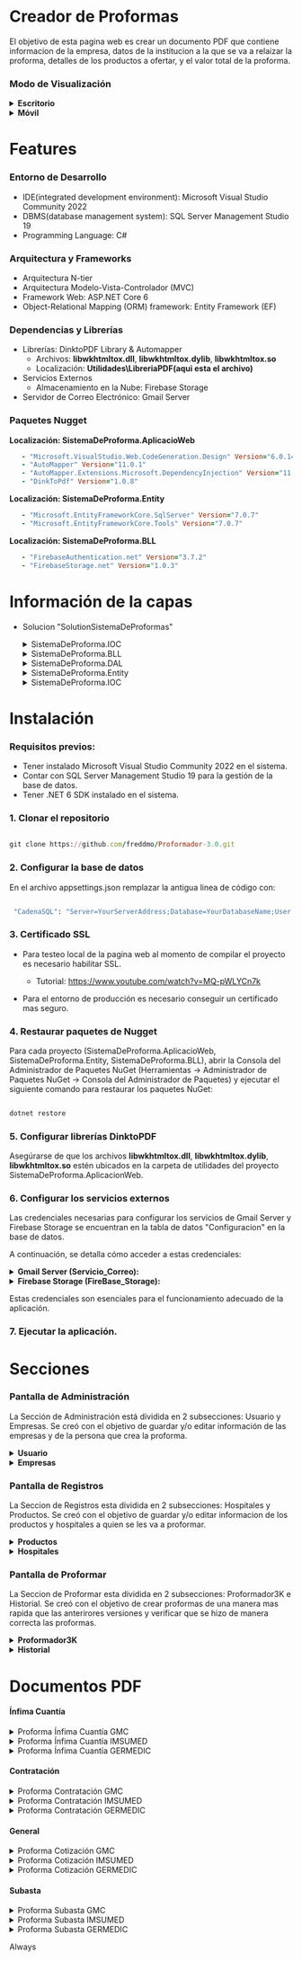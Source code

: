 # Creador de Proformas

El objetivo de esta pagina web es crear un documento PDF que contiene informacion de la empresa, datos de la institucion a la que se va a relaizar la proforma, detalles de los productos a ofertar, y el valor total de la proforma. 


### Modo de Visualización


<details>
<summary><strong>Escritorio</strong></summary>

![1 - Pantalla de Inicio](https://github.com/freddmo/Proformador-3.0/assets/70821494/7707e7da-e04b-4b7d-af1e-210e7306eeef)
</details>

<details>
<summary><strong>Móvil</strong></summary>

![15 - Movil Pantalla de Inicio con barra de opciones](https://github.com/freddmo/Proformador-3.0/assets/70821494/3dcc0191-1f51-4872-b92d-8a10ab0fe4bd)
</details>

# Features

### Entorno de Desarrollo

- IDE(integrated development environment): Microsoft Visual Studio Community 2022
- DBMS(database management system): SQL Server Management Studio 19
- Programming Language: C#
### Arquitectura y Frameworks
-   Arquitectura N-tier
-   Arquitectura Modelo-Vista-Controlador (MVC)
-   Framework Web: ASP.NET Core 6
- Object-Relational Mapping (ORM) framework: Entity Framework (EF)
### Dependencias y Librerías
-   Librerías: DinktoPDF Library & Automapper
      -   Archivos: **libwkhtmltox.dll**, **libwkhtmltox.dylib**, **libwkhtmltox.so**
      -   Localización: **Utilidades\LibreriaPDF\(aqui esta el archivo)**
-   Servicios Externos
      -   Almacenamiento en la Nube: Firebase Storage
-   Servidor de Correo Electrónico: Gmail Server

### Paquetes Nugget
**Localización: SistemaDeProforma.AplicacioWeb**

```ruby
   - "Microsoft.VisualStudio.Web.CodeGeneration.Design" Version="6.0.14"
   - "AutoMapper" Version="11.0.1"
   - "AutoMapper.Extensions.Microsoft.DependencyInjection" Version="11.0.0"
   - "DinkToPdf" Version="1.0.8"
```

**Localización: SistemaDeProforma.Entity** 

```ruby
   - "Microsoft.EntityFrameworkCore.SqlServer" Version="7.0.7" 
   - "Microsoft.EntityFrameworkCore.Tools" Version="7.0.7"
```

**Localización: SistemaDeProforma.BLL**

```ruby
   - "FirebaseAuthentication.net" Version="3.7.2"
   - "FirebaseStorage.net" Version="1.0.3"
```
# Información de la capas
- Solucion "SolutionSistemaDeProformas"
  
  <details>
    <summary> SistemaDeProforma.IOC</summary>
    
          Contiene los archivos js,css,controllers,MovelViews,chtml.
          
    </details>
  
   <details>
    <summary> SistemaDeProforma.BLL</summary>
    
  SistemaDeProforma.BLL contiene 2 carpetas: Interfaz e Implementacion.

  Aqui esta la lista de cada Interfaz y sus metodos correspondientes:

  **ICorreoService.cs**

     - **EnviarCorreo**: Envía un correo de Gmail para restablecer contraseñas y proporcionar información del usuario.
     - 

  **IFireBaseService.cs**

     - **SubirStorage**: Sube la imagen de la empresa (logo) o la foto de un usuario a la base de datos.
     - **EliminarStorage**: Elimina la imagen de la empresa (logo) o la foto de un usuario de la base de datos.
     - 


  **IHospitalService.cs**

     - **Lista**: Obtiene una lista de hospitales.
     - **Crear**: Crea un registro de hospital.
     - **Editar**: Edita un registro de hospital.
     - **Eliminar**: Elimina un registro de hospital.
     - 

  **IMenuService.cs**

     - **ObtenerMenus**: Obtiene los diferentes menús según el rol del usuario.
     - 

  **INegocioService.cs**

     - **Obtener**: Obtiene información de la empresa GMC.
     - **Conseguir**: Obtiene información de la empresa IMSUMED.
     - **Adquirir**: Obtiene información de la empresa GERMEDIC.
     - **GuardarCambios**: Edita y guarda cambios en la información de la empresa GMC.
     - **GCIMS**: Edita y guarda cambios en la información de la empresa IMSUMED.
     - **GCGER**: Edita y guarda cambios en la información de la empresa Germedic.
     - 

  **IProductoService.cs**

     - **Lista**: Obtiene una lista de productos (medicamentos).
     - **Crear**: Crea un registro de medicamento.
     - **Editar**: Edita un registro de medicamento.
     - **Eliminar**: Elimina un registro de medicamento.
     - 

  **IProformaService.cs**

     - **ObtenerProductos**: Obtiene medicamentos.
     - **ObtenerHospital**: Obtiene el hospital al que se le proformará.
     - **Registrar**: Registra la proforma.
     - **Historial**: Muestra información de proformas en la pestaña Historial.
     - **ObtenerProforma**: Sirve como consulta para crear una proforma a partir de datos.
     - **DetalleGMC**: Obtiene información solo de la proforma hecha por la empresa GMC.
     - **DetalleIMS**: Obtiene información solo de la proforma hecha por la empresa IMSUMED.
     - **DetalleGER**: Obtiene información solo de la proforma hecha por la empresa Germedic.
     - **Reporte**: Ignorar o borrar.
     - 

  **IRolService.cs**

     - **Lista**: Obtiene una lista de roles.
     - 

  **ITipoProformaService.cs**

     - **Lista**: Obtiene una lista de tipos de proforma.
     - 

  **IUsuarioService.cs**

     - **Lista**: Obtiene una lista de usuarios.
     - **Crear**: Crea un usuario.
     - **Editar**: Edita un usuario.
     - **Eliminar**: Elimina un usuario.
     - **ObtenerPorCredenciales**: Obtiene un usuario por credenciales.
     - **ObtenerPorId**: Obtiene un usuario por ID.
     - **GuardarPerfil**: Guarda el perfil del usuario.
     - **CambiarClave**: Cambia la contraseña del usuario.
     - **RestablecerClave**: Restablece la contraseña del usuario.
     - 
  
  **IUtilidadesService.cs**
     - **GenerarClave**: Genera una clave.
     - **ConvertirSha256**: "Encripta" una clave.

    
    </details>

   <details>
    <summary> SistemaDeProforma.DAL</summary>
    
      SistemaDeProforma.DAL contien 3 carpetas: DBContext, Interface, y Implementación.

      La Carpeta DbproformaContext Contiene la clase DBContext.
      la seccion "OnConfiguring" esta vacia por que la configuracion de la base de datos esta en appsettings.json.

      -------
      La Carpeta de Interface Contiene las interfazes IGenericRepository e IproformaRepository.

      IGenericRepository.cs contiene operaciones de acceso de datos.
	      - Obtener: Se utiliza para tener la información de la empresa GMC. 
	      - Conseguir: Se utiliza para tener la información de la empresa IMSUMED. 
	      - Adquirir: Se utiliza para tener la información de la empresa GERMEDIC. 
	      - Crear: Crear información.
	      - Editar: Editar Información.
	      - Eliminar: Eliminar Información.
	      - Consultar: Consultar Información.
	
      IproformaRepository.cs contiene operaciones de acceso de datos.
	      - Registrar: registra la nueva proforma en la base de datos.
	      - Reporte (!aviso - no tomar en cuenta eso. Se reutilizara/cambiara/continuara luego.)
      ------

      La Carpeta de Implementacion Contiene las clases GenericRepository y proformaRepository.
      Estas clases proporciona la lógica concreta para las operaciones de acceso a datos definidas
      en la interfaz.
    
    </details>
  
    <details>
    <summary> SistemaDeProforma.Entity</summary>
    
          Esta capa contiene 12 clases que representan las tablas de datos de la base de datos.

          1. Configuracion.cs: Contiene las claves para acceder a la base de datos FireBase.
          2. DetalleProductoProforma.cs: Representa el detalle de cada producto en la proforma.
          3. Hospital.cs: Representa al hospital al que se le va proformar.
          4. Menu.cs: Contiene los datos para mostrar y ocultar algunas viñetas en base al rol de usuario.
          5. Negocio.cs: Representa la información de las 3 empresas.
          6. NumeroCorrelativo.cs: -----.
          7. Producto.cs: Representa las informacion de los medicamentos ya agregados.
          8. Proforma.cs: Representa los datos de la proforma creada.
          9. Rol.cs: Representa el rol del usuario.
          10. RolMenu.cs: Representa el rol del menu.
          11. TipoProforma.cs: Representa los diferentes tipos de proforma.
          12. Usuario.cs: Representa los usuarios creados y sus roles.
    
    </details>
 
  <details>
    <summary> SistemaDeProforma.IOC</summary>
    
          Contiene las dependencias.
    
    </details>

# Instalación
### **Requisitos previos:**

 - Tener instalado Microsoft Visual Studio Community 2022 en el sistema.
 - Contar con SQL Server Management Studio 19 para la gestión de la base de datos.
 - Tener .NET 6 SDK instalado en el sistema.

### **1. Clonar el repositorio**
```ruby

git clone https://github.com/freddmo/Proformador-3.0.git

```
### **2. Configurar la base de datos**
    
 En el archivo appsettings.json remplazar la antigua linea de código con:
```ruby

 "CadenaSQL": "Server=YourServerAddress;Database=YourDatabaseName;User Id=YourUsername;Password=YourPassword;TrustServerCertificate=true;MultipleActiveResultSets=true"

```
### **3. Certificado SSL**
  - Para testeo local de la pagina web al momento de compilar el proyecto es necesario habilitar SSL.
    
     -  Tutorial: https://www.youtube.com/watch?v=MQ-pWLYCn7k
  - Para el entorno de producción es necesario conseguir un certificado mas seguro.
    
### **4. Restaurar paquetes de Nugget**
   
Para cada proyecto (SistemaDeProforma.AplicacioWeb, SistemaDeProforma.Entity, SistemaDeProforma.BLL), abrir la Consola del Administrador de Paquetes NuGet (Herramientas -> Administrador de Paquetes NuGet ->       Consola del Administrador de Paquetes) y ejecutar el siguiente comando para restaurar los paquetes NuGet:
```ruby

dotnet restore

```
### **5. Configurar librerías DinktoPDF**
   
Asegúrarse de que los archivos **libwkhtmltox.dll**, **libwkhtmltox.dylib**, **libwkhtmltox.so** estén ubicados en la carpeta de utilidades del proyecto SistemaDeProforma.AplicacionWeb.

### **6. Configurar los servicios externos**
   
Las credenciales necesarias para configurar los servicios de Gmail Server y Firebase Storage se encuentran en la tabla de datos "Configuracion" en la base de datos.

A continuación, se detalla cómo acceder a estas credenciales:

<details>
 <summary><b>Gmail Server (Servicio_Correo):</b></summary>
- **correo:** Correo electrónico de la cuenta de Gmail que se utilizará para enviar correos electrónicos.
- **clave:** Contraseña de la cuenta de Gmail asociada al correo electrónico.
- **alias:** Alias o nombre de la cuenta de correo.
- **host:** Host SMTP de Gmail (smtp.gmail.com).
- **puerto:** Puerto SMTP de Gmail (587 por defecto).

</details>

<details>
 <summary><b>Firebase Storage (FireBase_Storage):</b></summary>

- email: Correo electrónico de la cuenta de Firebase Storage.
- clave: Clave de la cuenta de Firebase Storage.
- ruta: Ruta del proyecto de Firebase Storage.
- api_key: Clave de API de Firebase Storage.
- carpeta_usuario: Nombre de la carpeta para almacenar imágenes de usuario en Firebase Storage.
- carpeta_producto: Nombre de la carpeta para almacenar imágenes de producto en Firebase Storage.
- carpeta_logo: Nombre de la carpeta para almacenar imágenes de logo en Firebase Storage.

</details>


Estas credenciales son esenciales para el funcionamiento adecuado de la aplicación. 

### **7. Ejecutar la aplicación.**
   
# Secciones

### Pantalla de Administración

La Sección de Administración está dividida en 2 subsecciones: Usuario y Empresas. Se creó con el objetivo de guardar y/o editar información de las empresas y de la persona que crea la proforma.

<details>
<summary><strong>Usuario</strong></summary>

Esta subsección contiene la lista de usuarios creados.
Solo el usuario con rol de administrador tiene acceso a la lista de usuarios. Él tiene la capacidad de añadir o quitar roles a un empleado y, consecuentemente, permitir o denegar su acceso a la página web.

- Version Escritorio

   ![5 - Pantalla Usuario](https://github.com/freddmo/Proformador-3.0/assets/70821494/41a5a909-5159-4127-a1ea-fa5b8300a8a1)

- Version Móvil

    --Insertar aquí imagen #20 y #25 --
</details>

<details>
<summary><strong>Empresas</strong></summary>

Esta subsección contiene información de las 3 empresas: GMC, IMSUMED, GERMEDIC. La información de cada empresa será usada en las proformas creadas.

- Version Escritorio

    ![6 - Pantalla Empresas](https://github.com/freddmo/Proformador-3.0/assets/70821494/e07269a2-3026-4254-af64-1590725bc618)

- Version Móvil

    --Crear una imagen --
</details>


### Pantalla de Registros
La Seccion de Registros esta dividida en 2 subsecciones: Hospitales y Productos. Se creó con el objetivo de guardar y/o editar informacion de los productos y hospitales a quien se les va a proformar.

<details>
<summary><strong>Productos</strong></summary>
    
Esta subseccion contiene la lista de productos creados.

Cada regitro de un producto contiene:
Nombre del medicamento
Forma Farmaceutica
Concentracion
Presentación
CUM: Se obtiene buscando en google "Ficha tecnica medicamento"
CPC: Se obtiene en la proforma o en google "CPC medicamentos"
IVA: A menos que se indique, siempre se pone cero.

- Version Escritorio

    ![8 - Pantalla Medicamentos](https://github.com/freddmo/Proformador-3.0/assets/70821494/87eba827-01b4-4c3f-89e6-113eced9865d)
    ![13 - Registro de producto](https://github.com/freddmo/Proformador-3.0/assets/70821494/b21bfd49-5bf1-428e-8881-314061f565ec)
  
- Version Móvil

    ![21 - movil pantalla productos](https://github.com/freddmo/Proformador-3.0/assets/70821494/53f8d7c3-1da3-4ed0-98c9-2e08d651d8ca)
    ![27 - movil registro de productos](https://github.com/freddmo/Proformador-3.0/assets/70821494/1eda2074-bc63-498f-880c-94a5dd07a67f)
</details>

<details>
<summary><strong>Hospitales</strong></summary>
Esta subseccion contiene la lista de hospitales registrados. 

Cada registro contiene:
RUC
Razon Social(Hospital)
Dirección
Canton

- Version Escritorio

    ![7 - Pantalla Hospitales](https://github.com/freddmo/Proformador-3.0/assets/70821494/bcc32ae7-df03-4a9d-a364-a8c8d3ee257c)
    ![12 - Registro de Hospital](https://github.com/freddmo/Proformador-3.0/assets/70821494/e0fd78c5-fb3c-4ec7-8578-16eb32f2d9a6)


- Version Móvil

    ![22 - movil pantalla hospitales](https://github.com/freddmo/Proformador-3.0/assets/70821494/a6257c9b-384d-446a-a06f-4a65e41eb7cc)
bd2-8623-6e196baf8617)
    ![26 - movil registro de hospital](https://github.com/freddmo/Proformador-3.0/assets/70821494/ce185d4f-0864-4174-974e-412e1d6aef41)

</details>

### Pantalla de Proformar
La Seccion de Proformar esta dividida en 2 subsecciones: Proformador3K e Historial. Se creó con el objetivo de crear proformas de una manera mas rapida que las anterirores versiones y verificar que se hizo de manera correcta las proformas.

<details>
<summary><strong>Proformador3K</strong></summary>
Esta subseccion se ayuda de los hospitales y productos ya registrados. Incluye un boton para rellenar la tabla y otras entradas de texto.


- Version Escritorio

    --Insertar aqui video --

- Version Móvil

    --Insertar aqui video --
</details>

<details>
<summary><strong>Historial</strong></summary>
Esta subseccion contiene las proformas creadas. Los filtros para buscar proformas son: Empresas, Hospitales, Fechas, numero de infima cuantia y proforma.  


- Version Escritorio

    --Insertar aqui video --

- Version Móvil

    --Insertar aqui video --
</details>

# Documentos PDF

#### Ínfima Cuantía
<details>
  <summary>Proforma Ínfima Cuantía GMC</summary>
   
  ![IC GMC](https://github.com/freddmo/Proformador-3.0/assets/70821494/9fee3e53-5403-4d70-a1e5-0e4f6609c0a4)
</details>




<details>
  <summary>Proforma Ínfima Cuantía IMSUMED</summary>
   
  ![IC IMSUMED](https://github.com/freddmo/Proformador-3.0/assets/70821494/6d3838b3-2205-4d76-b280-c19aaf8be703)
</details>

<details>
  <summary>Proforma Ínfima Cuantía GERMEDIC</summary>
   
  ![IC GERMEDIC](https://github.com/freddmo/Proformador-3.0/assets/70821494/a0279bc8-83b7-4a56-9bbb-1a058f0a992f)
</details>

#### Contratación
<details>
  <summary>Proforma Contratación GMC</summary>
  
   ![Contratacion GMC](https://github.com/freddmo/Proformador-3.0/assets/70821494/9d3784fc-ba76-43f0-9af0-ea01821b19df)
</details>

<details>
  <summary>Proforma Contratación IMSUMED</summary>
  
   ![Contratacion IMSUMED](https://github.com/freddmo/Proformador-3.0/assets/70821494/ed1f1fe2-8f0a-4ec4-82a3-c27633150005)
</details>

<details>
  <summary>Proforma Contratación GERMEDIC</summary>
  
  ![COntratacion GERMEDIC](https://github.com/freddmo/Proformador-3.0/assets/70821494/92e7fe20-d168-454a-8f1a-d00bd938398c)

</details>

#### General
<details>
  <summary>Proforma Cotización GMC</summary>
   
  ![Cotizacion GMC](https://github.com/freddmo/Proformador-3.0/assets/70821494/5e54cc18-7f62-40ff-bc53-a3aae1815ade)
   
</details>

<details>
  <summary>Proforma Cotización IMSUMED</summary>
 
   ![Cotizacion IMSUMED](https://github.com/freddmo/Proformador-3.0/assets/70821494/c0ee99fc-ff66-49e0-9758-5e04334afa00)
</details>

<details>
  <summary>Proforma Cotización GERMEDIC</summary>

![Cotizacion GERMEDIC](https://github.com/freddmo/Proformador-3.0/assets/70821494/4e715772-57ac-4fa6-988b-52ee3a31a909)

</details>

#### Subasta
<details>
  <summary>Proforma Subasta GMC</summary>
  
   ![Subasta GMC](https://github.com/freddmo/Proformador-3.0/assets/70821494/000122ee-deff-414f-ae0b-7588c5f5b7d0)
</details>

<details>
  <summary>Proforma Subasta IMSUMED</summary>
  
   ![Subasta IMSUMED](https://github.com/freddmo/Proformador-3.0/assets/70821494/f631f4ae-8ad8-4444-a781-b93c32105a60)
</details>

<details>
  <summary>Proforma Subasta GERMEDIC</summary>
  
   ![Subasta GERMEDIC](https://github.com/freddmo/Proformador-3.0/assets/70821494/8526c8d1-41c3-4b22-a8fd-4d343be80836)
    
</details>







   <CopyToOutputDirectory>Always</CopyToOutputDirectory>
 </None>


